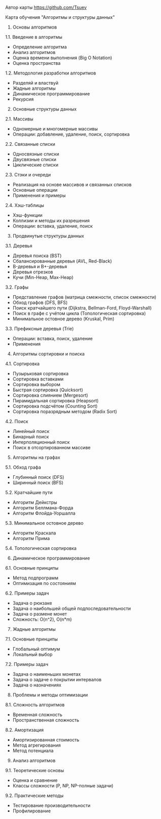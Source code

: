 Автор карты https://github.com/Tsuev

Карта обучения "Алгоритмы и структуры данных"


1. Основы алгоритмов
   
  1.1. Введение в алгоритмы
   - Определение алгоритма
   - Анализ алгоритмов
   - Оценка времени выполнения (Big O Notation)
   - Оценка пространства
     
  1.2. Методология разработки алгоритмов
   - Разделяй и властвуй
   - Жадные алгоритмы
   - Динамическое программирование
   - Рекурсия


2. Основные структуры данных
   
  2.1. Массивы
   - Одномерные и многомерные массивы
   - Операции: добавление, удаление, поиск, сортировка
     
  2.2. Связанные списки
   - Односвязные списки
   - Двусвязные списки
   - Циклические списки
     
  2.3. Стэки и очереди
   - Реализация на основе массивов и связанных списков
   - Основные операции
   - Применения и примеры
     
  2.4. Хэш-таблицы
   - Хэш-функции
   - Коллизии и методы их разрешения
   - Операции: вставка, удаление, поиск


3. Продвинутые структуры данных
   
  3.1. Деревья
   - Деревья поиска (BST)
   - Сбалансированные деревья (AVL, Red-Black)
   - B-деревья и B+-деревья
   - Деревья отрезков
   - Кучи (Min-Heap, Max-Heap)
     
  3.2. Графы
   - Представление графов (матрица смежности, список смежности)
   - Обход графов (DFS, BFS)
   - Поиск кратчайшего пути (Dijkstra, Bellman-Ford, Floyd-Warshall)
   - Поиск в графе с учётом цикла (Топологическая сортировка)
   - Минимальное остовное дерево (Kruskal, Prim)
     
  3.3. Префиксные деревья (Trie)
   - Операции: вставка, поиск, удаление
   - Применения


4. Алгоритмы сортировки и поиска
   
  4.1. Сортировка
   - Пузырьковая сортировка
   - Сортировка вставками
   - Сортировка выбором
   - Быстрая сортировка (Quicksort)
   - Сортировка слиянием (Mergesort)
   - Пирамидальная сортировка (Heapsort)
   - Сортировка подсчётом (Counting Sort)
   - Сортировка поразрядным методом (Radix Sort)
     
  4.2. Поиск
   - Линейный поиск
   - Бинарный поиск
   - Интерполяционный поиск
   - Поиск в отсортированном массиве


5. Алгоритмы на графах
    
  5.1. Обход графа
   - Глубинный поиск (DFS)
   - Ширинный поиск (BFS)
     
  5.2. Кратчайшие пути
   - Алгоритм Дейкстры
   - Алгоритм Беллмана-Форда
   - Алгоритм Флойда-Уоршалла
     
  5.3. Минимальное остовное дерево
   - Алгоритм Краскала
   - Алгоритм Прима
     
  5.4. Топологическая сортировка


6. Динамическое программирование
    
  6.1. Основные принципы
   - Метод подпрограмм
   - Оптимизация по состояниям
     
  6.2. Примеры задач
   - Задача о рюкзаке
   - Задача о наибольшей общей подпоследовательности
   - Задача о размене монет
   - Сложность: O(n^2), O(n*m)


7. Жадные алгоритмы
    
  7.1. Основные принципы
   - Глобальный оптимум
   - Локальный выбор
     
  7.2. Примеры задач
   - Задача о наименьших монетах
   - Задача о задаче о покрытии интервалов
   - Задача о назначениях


8. Проблемы и методы оптимизации
    
  8.1. Сложность алгоритмов
   - Временная сложность
   - Пространственная сложность
     
  8.2. Амортизация
   - Амортизированная стоимость
   - Метод агрегирования
   - Метод потенциала


9. Анализ алгоритмов
    
  9.1. Теоретические основы
   - Оценка и сравнение
   - Классы сложности (P, NP, NP-полные задачи)
     
  9.2. Практические методы
   - Тестирование производительности
   - Профилирование
